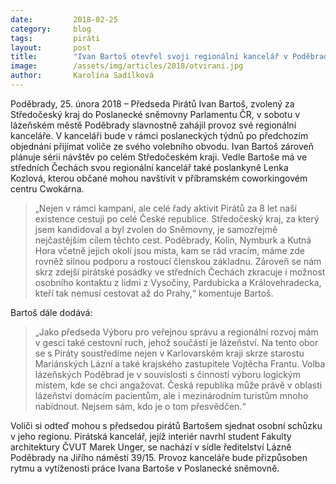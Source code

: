```yaml
---
date:         2018-02-25
category:     blog
tags:         piráti
layout:       post
title:        "Ivan Bartoš otevřel svoji regionální kancelář v Poděbradech"
image:        /assets/img/articles/2018/otvirani.jpg
author:       Karolína Sadílková
---
```


Poděbrady, 25. února 2018 – Předseda Pirátů Ivan Bartoš, zvolený za Středočeský kraj do Poslanecké sněmovny Parlamentu ČR, v sobotu v lázeňském městě Poděbrady slavnostně zahájil provoz své regionální kanceláře. V kanceláři bude v rámci poslaneckých týdnů po předchozím objednání přijímat voliče ze svého volebního obvodu. Ivan Bartoš zároveň plánuje sérii návštěv po celém Středočeském kraji. Vedle Bartoše má ve středních Čechách svou regionální kancelář také poslankyně Lenka Kozlová, kterou občané mohou navštívit v příbramském coworkingovém centru Cwokárna. 

> „Nejen v rámci kampaní, ale celé řady aktivit Pirátů za 8 let naší existence cestuji po celé  České republice. Středočeský kraj, za který jsem kandidoval a byl zvolen do Sněmovny, je samozřejmě nejčastějším cílem těchto cest. Poděbrady, Kolín, Nymburk a Kutná Hora včetně jejich okolí jsou místa, kam se rád vracím, máme zde rovněž silnou podporu a rostoucí členskou základnu. Zároveň se nám skrz zdejší pirátské posádky ve středních Čechách zkracuje i možnost osobního kontaktu z lidmi z Vysočiny, Pardubicka a Královehradecka, kteří tak nemusí cestovat až do Prahy,“ komentuje Bartoš. 

Bartoš dále dodává: 

> „Jako předseda Výboru pro veřejnou správu a regionální rozvoj mám v gesci také cestovní ruch, jehož součástí je lázeňství. Na tento obor se s Piráty soustředíme nejen v Karlovarském kraji skrze starostu Mariánských Lázní a také krajského zastupitele Vojtěcha Frantu. Volba lázeňských Poděbrad je v souvislosti s činností výboru logickým místem, kde se chci angažovat. Česká republika může právě v oblasti lázeňství domácím pacientům, ale i mezinárodním turistům mnoho nabídnout. Nejsem sám, kdo je o tom přesvědčen.“

Voliči si odteď mohou s předsedou pirátů Bartošem sjednat osobní schůzku v jeho regionu. Pirátská kancelář, jejíž interiér navrhl student Fakulty architektury ČVUT Marek Unger, se nachází v sídle ředitelství Lázně Poděbrady na Jiřího náměstí 39/15. Provoz kanceláře bude přizpůsoben rytmu a vytíženosti práce Ivana Bartoše v Poslanecké sněmovně. 
